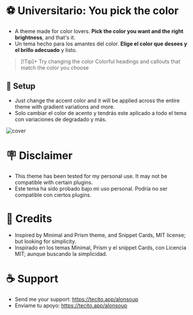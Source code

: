 # ⚽ Universitario: You pick the color
+ A theme made for color lovers. **Pick the color you want and the right brightness**, and that's it. </br>
+ Un tema hecho para los amantes del color. **Elige el color que desees y el brillo adecuado** y listo.

> [!Tip]+ Try changing the color
> Colorful headings and callouts that match the color you choose

## 🎨 Setup
+ Just change the accent color and it will be applied across the entire theme with gradient variations and more. </br>
+ Solo cambiar el color de acento y tendrás este aplicado a todo el tema con variaciones de degradado y más.

![cover](https://github.com/user-attachments/assets/5bf8413b-46a0-4ef4-b922-0f8dce9a186e)

# 🪧 Disclaimer
+ This theme has been tested for my personal use. It may not be compatible with certain plugins. </br>
+ Este tema ha sido probado bajo mi uso personal. Podría no ser compatible con ciertos plugins.

# 🌟 Credits
+ Inspired by Minimal and Prism theme, and Snippet Cards, MIT license; but looking for simplicity. </br>
+ Inspirado en los temas Minimal, Prism y el snippet Cards, con Licencia MIT; aunque buscando la simplicidad.

# ☕ Support
+ Send me your support: https://tecito.app/alonsoup </br>
+ Enviame tu apoyo: https://tecito.app/alonsoup
